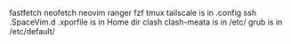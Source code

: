 fastfetch neofetch neovim ranger fzf tmux tailscale is in .config
ssh .SpaceVim.d .xporfile is in Home dir
clash clash-meata is in /etc/
grub is in /etc/default/
